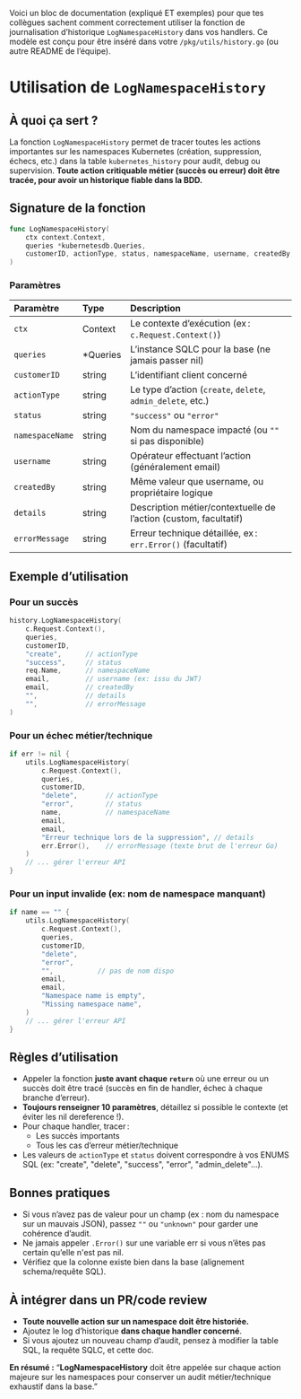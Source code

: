 Voici un bloc de documentation (expliqué ET exemples) pour que tes collègues sachent comment correctement utiliser la fonction de journalisation d’historique `LogNamespaceHistory` dans vos handlers.
Ce modèle est conçu pour être inséré dans votre `/pkg/utils/history.go` (ou autre README de l’équipe).

# Utilisation de `LogNamespaceHistory`

## À quoi ça sert ?

La fonction `LogNamespaceHistory` permet de tracer toutes les actions importantes sur les namespaces Kubernetes (création, suppression, échecs, etc.) dans la table `kubernetes_history` pour audit, debug ou supervision.
**Toute action critiquable métier (succès ou erreur) doit être tracée, pour avoir un historique fiable dans la BDD.**

## Signature de la fonction

```go
func LogNamespaceHistory(
    ctx context.Context,
    queries *kubernetesdb.Queries,
    customerID, actionType, status, namespaceName, username, createdBy, details, errorMessage string,
)
```


### Paramètres

| Paramètre | Type | Description |
| :-- | :-- | :-- |
| `ctx` | Context | Le contexte d’exécution (ex : `c.Request.Context()`) |
| `queries` | *Queries | L’instance SQLC pour la base (ne jamais passer nil) |
| `customerID` | string | L’identifiant client concerné |
| `actionType` | string | Le type d’action (`create`, `delete`, `admin_delete`, etc.) |
| `status` | string | `"success"` ou `"error"` |
| `namespaceName` | string | Nom du namespace impacté (ou `""` si pas disponible) |
| `username` | string | Opérateur effectuant l’action (généralement email) |
| `createdBy` | string | Même valeur que username, ou propriétaire logique |
| `details` | string | Description métier/contextuelle de l’action (custom, facultatif) |
| `errorMessage` | string | Erreur technique détaillée, ex : `err.Error()` (facultatif) |

## Exemple d’utilisation

### Pour un succès

```go
history.LogNamespaceHistory(
    c.Request.Context(),
    queries,
    customerID,
    "create",      // actionType
    "success",     // status
    req.Name,      // namespaceName
    email,         // username (ex: issu du JWT)
    email,         // createdBy
    "",            // details
    "",            // errorMessage
)
```


### Pour un échec métier/technique

```go
if err != nil {
    utils.LogNamespaceHistory(
        c.Request.Context(),
        queries,
        customerID,
        "delete",       // actionType
        "error",        // status
        name,           // namespaceName
        email,
        email,
        "Erreur technique lors de la suppression", // details
        err.Error(),    // errorMessage (texte brut de l'erreur Go)
    )
    // ... gérer l'erreur API
}
```


### Pour un input invalide (ex: nom de namespace manquant)

```go
if name == "" {
    utils.LogNamespaceHistory(
        c.Request.Context(),
        queries,
        customerID,
        "delete",
        "error",
        "",           // pas de nom dispo
        email,
        email,
        "Namespace name is empty",
        "Missing namespace name",
    )
    // ... gérer l'erreur API
}
```


## Règles d’utilisation

- Appeler la fonction **juste avant chaque `return`** où une erreur ou un succès doit être tracé (succès en fin de handler, échec à chaque branche d’erreur).
- **Toujours renseigner 10 paramètres**, détaillez si possible le contexte (et éviter les nil dereference !).
- Pour chaque handler, tracer :
    - Les succès importants
    - Tous les cas d’erreur métier/technique
- Les valeurs de `actionType` et `status` doivent correspondre à vos ENUMS SQL (ex: "create", "delete", "success", "error", "admin_delete"…).


## Bonnes pratiques

- Si vous n’avez pas de valeur pour un champ (ex : nom du namespace sur un mauvais JSON), passez `""` ou `"unknown"` pour garder une cohérence d’audit.
- Ne jamais appeler `.Error()` sur une variable err si vous n’êtes pas certain qu’elle n'est pas nil.
- Vérifiez que la colonne existe bien dans la base (alignement schema/requête SQL).


## À intégrer dans un PR/code review

- **Toute nouvelle action sur un namespace doit être historiée.**
- Ajoutez le log d’historique **dans chaque handler concerné**.
- Si vous ajoutez un nouveau champ d’audit, pensez à modifier la table SQL, la requête SQLC, et cette doc.

**En résumé :**
“**LogNamespaceHistory** doit être appelée sur chaque action majeure sur les namespaces pour conserver un audit métier/technique exhaustif dans la base.”


